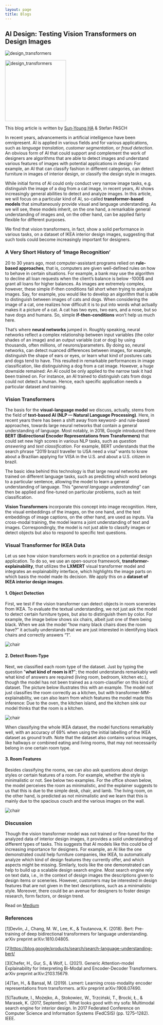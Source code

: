 ```yaml
---
layout: page
title: Blogs
---
```


## AI Design: Testing Vision Transformers on Design Images

![design_transformers](assets/img/ai_design/design_transformers2.jpg)

<img src="assets/img/ai_design/design_transformers2.jpg" alt="design_transformers" style="width:200px;"/>

This blog article is written by [Sun-Young HA](https://medium.com/@sunyoungha) & Stefan PASCH

In recent years, advancements in artificial intelligence have been omnipresent. AI is applied in various fields and for various applications, such as *language translation, customer segmentation*, or *fraud detection*. An obvious form of AI that could support and complement the work of designers are algorithms that are able to detect images and understand various features of images with potential applications in design: For example, an AI that can classify fashion in different categories, can detect furniture in images of interior design, or classify the design style in images.


While initial forms of AI could only conduct very narrow image tasks, e.g. distinguish the image of a dog from a cat image, in recent years, AI shows increasingly general abilities to detect and analyze images. In this article, we will focus on a particular kind of AI, so-called **transformer-based models** that simultaneously provide visual and language understanding. As we will see, these models inherit, on the one hand, a remarkable general understanding of images and, on the other hand, can be applied fairly flexible for different purposes.

We find that vision transformers, in fact, show a solid performance in various tasks, on a dataset of IKEA interior design images, suggesting that such tools could become increasingly important for designers.

### A Very Short History of ‘Image Recognition’

20 to 30 years ago, most computer-assistant programs relied on **rule-based approaches**, that is, computers are given well-defined rules on how to behave in certain situations. For example, a bank may use the algorithm to decline all loan requests when the client’s balance is below -1000$ and grant all loans for higher balances. As images are extremely complex, however, these simple if-then conditions fall short when trying to analyze images. Say, for example, you would like to develop an algorithm that is able to distinguish between images of cats and dogs. When considering the image of a cat, one realizes how difficult it is to put into words what actually makes it a picture of a cat. A cat has two eyes, two ears, and a nose, but so have dogs and humans. So, simple **if-then-conditions** won’t help us much here.

That’s where **neural networks** jumped in. Roughly speaking, neural networks reflect a complex relationship between input variables (the color shades of an image) and an output variable (cat or dog) by using thousands, often millions, of neurons/parameters. By doing so, neural networks, can detect nuanced differences between images, for example, distinguish the shape of ears or eyes, or learn what kind of postures cats and dogs tend to have. This resulted in remarkable performances in image classification, like distinguishing a dog from a cat image. However, a huge downside remained: An AI could be only applied to the narrow task it had been trained on. For instance, an AI trained to distinguish cats from dogs could not detect a human. Hence, each specific application needs a particular dataset and training.

### Vision Transformers

The basis for the **visual-language model** we discuss, actually, stems from the field of **text-based AI (NLP — Natural Language Processing)**. Here, in recent years there has been a shift away from keyword- and rule-based approaches, towards large neural networks that contain a general understanding of language. Most notably, in 2018, Google introduced there **BERT (Bidirectional Encoder Representations from Transformers)** that could set new high scores in various NLP tasks, such as *question answering* and *text classification*. For example, BERT understands that the search phrase “2019 brazil traveller to USA need a visa” wants to know about a Brazilian applying for VISA in the U.S. and about a U.S. citizen in brazil.

The basic idea behind this technology is that large neural networks are trained on different language tasks, such as predicting which word belongs to a particular sentence, allowing the model to learn a general understanding of language. This “*general language understanding*” can then be applied and fine-tuned on particular problems, such as text classification.

**Vision Transformers** incorporate this concept into image recognition. Here, the visual embeddings of the images, on the one hand, and the text embeddings of image captions, on the other hand, are used as inputs. Via cross-modal training, the model learns a joint understanding of text and images. Correspondingly, the model is not just able to classify images or detect objects but also to respond to specific text questions.

### Visual Transformer for IKEA Data

Let us see how vision transformers work in practice on a potential design application. To do so, we use an open-source framework, **transformer-explainability**, that utilizes the **LXMERT** visual transformer model and integrates an explainability interface, which highlights the image parts on which basis the model made its decision. We apply this on a **dataset of IKEA interior design images**.

#### 1. Object Detection

First, we test if the vision transformer can detect objects in room sceneries from IKEA. To evaluate the textual understanding, we not just ask the model to detect certain furniture types, but also to distinguish them by color. For example, the image below shows six chairs, albeit just one of them being black. When we ask the model “how many black chairs does the room have?” it actually understands that we are just interested in identifying black chairs and correctly answers “1”.

![chair](assets/img/ai_design/chairs.jpg)

#### 2. Detect Room-Type

Next, we classified each room type of the dataset. Just by typing the question "**what kind of room is it?**"; the model understands remarkably well what kind of answers are required (living room, bedroom, kitchen etc.), though the model has not been trained as a room-classifier on this kind of dataset. The picture below illustrates this with an example. The model not just classifies the room correctly as a kitchen, but with transformer-MM-explainability, we can also learn from which features the model made this inference: Due to the oven, the kitchen island, and the kitchen sink our model thinks that the room is a kitchen.

![chair](assets/img/ai_design/kitchen.png)

When classifying the whole IKEA dataset, the model functions remarkably well, with an accuracy of 69% when using the initial labelling of the IKEA dataset as ground truth. Note that the dataset also contains various images, like hallways or combined eating and living rooms, that may not necessarily belong in one certain room type.

#### 3. Room Features

Besides classifying the rooms, we can also ask questions about design styles or certain features of a room. For example, whether the style is minimalistic or not. See below two examples. For the office shown below, the model perceives the room as minimalistic, and the explainer suggests to us that this is due to the simple desk, chair, and lamb. The living room, on the other hand, is predicted as not minimalistic and we learn that this is mainly due to the spacious couch and the various images on the wall.

![chair](assets/img/ai_design/minimalistic.png)

### Discussion
Though the vision transformer model was not trained or fine-tuned for the analyzed data of interior design images, it provides a solid understanding of different types of tasks. This suggests that AI models like this could be of increasing importance for designers. For example, an AI like the one demonstrated could help furniture companies, like IKEA, to automatically analyze which kind of design features they currently offer, and which aspects might be missing. Similarly, tools like the one demonstrated can help to build up a scalable design search engine. Most search engine rely on text data, i.e., in the context of design images the descriptions given to design items or sceneries. However, customers may be interested in design features that are not given in the text descriptions, such as a minimalistic style. Moreover, there could be an avenue for designers to foster design research, form factors, or design trend.

Read on [Medium](https://medium.com/@sunyoungha/ai-design-testing-vision-transformers-on-design-images-a79f60c0840a)

### References

[1]Devlin, J., Chang, M. W., Lee, K., & Toutanova, K. (2018). Bert: Pre-training of deep bidirectional transformers for language understanding. arXiv preprint arXiv:1810.04805.

[2]https://blog.google/products/search/search-language-understanding-bert/

[3]Chefer, H., Gur, S., & Wolf, L. (2021). Generic Attention-model Explainability for Interpreting Bi-Modal and Encoder-Decoder Transformers. arXiv preprint arXiv:2103.15679.

[4]Tan, H., & Bansal, M. (2019). Lxmert: Learning cross-modality encoder representations from transformers. arXiv preprint arXiv:1908.07490.

[5]Tautkute, I., Możejko, A., Stokowiec, W., Trzciński, T., Brocki, Ł., & Marasek, K. (2017, September). What looks good with my sofa: Multimodal search engine for interior design. In 2017 Federated Conference on Computer Science and Information Systems (FedCSIS) (pp. 1275–1282). IEEE.
